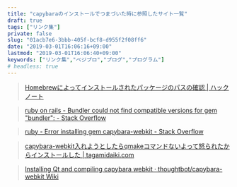 ```yaml
---
title: "capybaraのインストールでつまづいた時に参照したサイト一覧"
draft: true
tags: ["リンク集"]
private: false
slug: "01acb7e6-3bbb-405f-bcf8-d955f2f08ff6"
date: "2019-03-01T16:06:16+09:00"
lastmod: "2019-03-01T16:06:40+09:00"
keywords: ["リンク集","ベジプロ","プログ","プログラム"]
# headless: true
---
```


> [Homebrewによってインストールされたパッケージのパスの確認 | ハックノート](https://hacknote.jp/archives/26262/)

> [ruby on rails - Bundler could not find compatible versions for gem "bundler": - Stack Overflow](https://stackoverflow.com/questions/9854225/bundler-could-not-find-compatible-versions-for-gem-bundler)

> [ruby - Error installing gem capybara-webkit - Stack Overflow](https://stackoverflow.com/questions/8365764/error-installing-gem-capybara-webkit)

> [capybara-webkit入れようとしたらqmakeコマンドないよって怒られたからインストールした | tagamidaiki.com](https://tagamidaiki.com/capybara-webkit-qmake/)

> [Installing Qt and compiling capybara webkit · thoughtbot/capybara-webkit Wiki](https://github.com/thoughtbot/capybara-webkit/wiki/Installing-Qt-and-compiling-capybara-webkit#homebrew)
